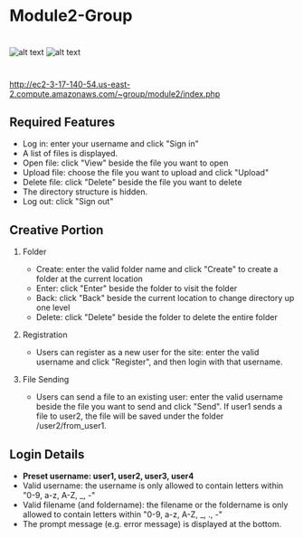 # Module2-Group
#
![alt text](https://img.shields.io/badge/php-7.0-blue.svg)
![alt text](https://img.shields.io/badge/apache-2.0-green.svg)
#
http://ec2-3-17-140-54.us-east-2.compute.amazonaws.com/~group/module2/index.php

## Required Features
* Log in: enter your username and click "Sign in"
* A list of files is displayed.
* Open file: click "View" beside the file you want to open
* Upload file: choose the file you want to upload and click "Upload"
* Delete file: click "Delete" beside the file you want to delete
* The directory structure is hidden.
* Log out: click "Sign out"

## Creative Portion
1. Folder
	* Create: enter the valid folder name and click "Create" to create a folder at the current location
	* Enter: click "Enter" beside the folder to visit the folder
	* Back: click "Back" beside the current location to change directory up one level
	* Delete: click "Delete" beside the folder to delete the entire folder

2. Registration
	* Users can register as a new user for the site: enter the valid username and click "Register", and then login with that username.

3. File Sending
	* Users can send a file to an existing user: enter the valid username beside the file you want to send and click "Send". If user1 sends a file to user2, the file will be saved under the folder /user2/from_user1.

## Login Details
* **Preset username: user1, user2, user3, user4**
* Valid username: the username is only allowed to contain letters within "0-9, a-z, A-Z, _, -"
* Valid filename (and foldername): the filename or the foldername is only allowed to contain letters within "0-9, a-z, A-Z, _, ., -"
* The prompt message (e.g. error message) is displayed at the bottom.